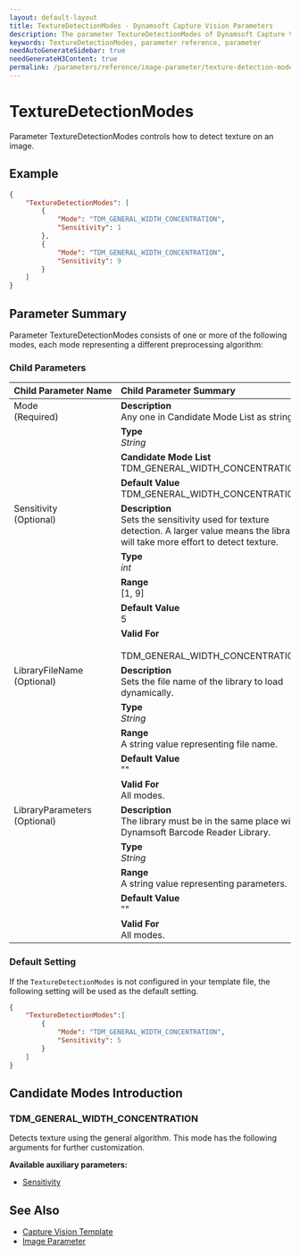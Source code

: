 ```yaml
---
layout: default-layout
title: TextureDetectionModes - Dynamsoft Capture Vision Parameters
description: The parameter TextureDetectionModes of Dynamsoft Capture Vision is for detecting texts on an image.
keywords: TextureDetectionModes, parameter reference, parameter
needAutoGenerateSidebar: true
needGenerateH3Content: true
permalink: /parameters/reference/image-parameter/texture-detection-modes.html
---
```



# TextureDetectionModes

Parameter TextureDetectionModes controls how to detect texture on an image.

## Example

```json
{
    "TextureDetectionModes": [
        {
            "Mode": "TDM_GENERAL_WIDTH_CONCENTRATION", 
            "Sensitivity": 1
        },
        {
            "Mode": "TDM_GENERAL_WIDTH_CONCENTRATION", 
            "Sensitivity": 9
        }
    ]
}
```

## Parameter Summary

Parameter TextureDetectionModes consists of one or more of the following modes, each mode representing a different preprocessing algorithm:

### Child Parameters

<table style = "text-align:left">
    <thead>
        <tr>
            <th nowrap="nowrap">Child Parameter Name</th>
            <th nowrap="nowrap">Child Parameter Summary</th>
        </tr>
    </thead>
    <tr>
        <td rowspan = "4" style="vertical-align:text-top">Mode<br>(Required)</td>
        <td><b>Description</b><br>Any one in Candidate Mode List as string
        </td>
    </tr>
    <tr>
        <td><b>Type</b><br><i>String</i>
        </td>
    </tr>
    <tr>
        <td><b>Candidate Mode List</b><br>TDM_GENERAL_WIDTH_CONCENTRATION
        </td>
    </tr>
    <tr>
        <td><b>Default Value</b><br>TDM_GENERAL_WIDTH_CONCENTRATION
        </td>
    </tr>
    <tr>
        <td rowspan = "5" style="vertical-align:text-top">Sensitivity<br>(Optional)</td>
        <td><b>Description</b><br>Sets the sensitivity used for texture detection. A larger value means the library will take more effort to detect texture.
        </td>
    </tr>
    <tr>
        <td><b>Type</b><br><i>int</i>
        </td>
    </tr>
    <tr>
        <td><b>Range</b><br>	[1, 9]
        </td>
    </tr>
    <tr>
        <td><b>Default Value</b><br>5
        </td>
    </tr>
    <tr>
        <td><b>Valid For</b><br>
        <br>TDM_GENERAL_WIDTH_CONCENTRATION
        </td>
    </tr>
    <tr>
        <td rowspan = "5" style="vertical-align:text-top">LibraryFileName<br>(Optional)</td>
        <td><b>Description</b><br>Sets the file name of the library to load dynamically.
        </td>
    </tr>
    <tr>
        <td><b>Type</b><br><i>String</i>
        </td>
    </tr>
    <tr>
        <td><b>Range</b><br>A string value representing file name.
        </td>
    </tr>
    <tr>
        <td><b>Default Value</b><br>""
        </td>
    </tr>
    <tr>
        <td><b>Valid For</b><br>All modes.
        </td>
    </tr>
    <tr>
        <td rowspan = "5" style="vertical-align:text-top">LibraryParameters<br>(Optional)</td>
        <td><b>Description</b><br>The library must be in the same place with Dynamsoft Barcode Reader Library.
        </td>
    </tr>
    <tr>
        <td><b>Type</b><br><i>String</i>
        </td>
    </tr>
    <tr>
        <td><b>Range</b><br>A string value representing parameters.
        </td>
    </tr>
    <tr>
        <td><b>Default Value</b><br>""
        </td>
    </tr>
    <tr>
        <td><b>Valid For</b><br>All modes.
        </td>
    </tr>
</table>

### Default Setting

If the `TextureDetectionModes` is not configured in your template file, the following setting will be used as the default setting.

```json
{
    "TextureDetectionModes":[
        {
            "Mode": "TDM_GENERAL_WIDTH_CONCENTRATION",
            "Sensitivity": 5
        }
    ]
}
```

## Candidate Modes Introduction

### TDM_GENERAL_WIDTH_CONCENTRATION

Detects texture using the general algorithm. This mode has the following arguments for further customization.

**Available auxiliary parameters:**

- [Sensitivity]()

## See Also
- [Capture Vision Template]()
- [Image Parameter]() 
